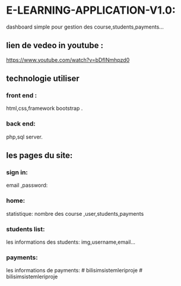 # E-LEARNING-APPLICATION-V1.0:

dashboard simple pour gestion des course,students,payments...

## lien de vedeo in youtube :
https://www.youtube.com/watch?v=bDfINmhpzd0

## technologie utiliser
  ### front end :
  html,css,framework bootstrap .
  ### back end:
  php,sql server.

## les pages du site:
  ### sign in: 
  email ,password:
  ### home: 
  statistique: nombre des course ,user,students,payments
  ### students list: 
  les informations des students: img,username,email...
  ### payments:
  les informations de payments:
#   b i l i s i m s i s t e m l e r i p r o j e  
 #   b i l i s i m s i s t e m l e r i p r o j e  
 